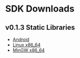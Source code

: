 # SDK Downloads

## v0.1.3 Static Libraries

- [Android](https://github.com/WickedSmoke/faun/releases/download/v0.1.3/faun-android-static-0.1.3.tar.bz2)
- [Linux x86_64](https://github.com/WickedSmoke/faun/releases/download/v0.1.3/faun-x86_64-static-0.1.3.tar.bz2)
- [MinGW x86_64](https://github.com/WickedSmoke/faun/releases/download/v0.1.3/faun-x86_64-w64-mingw32-static-0.1.3.zip)
